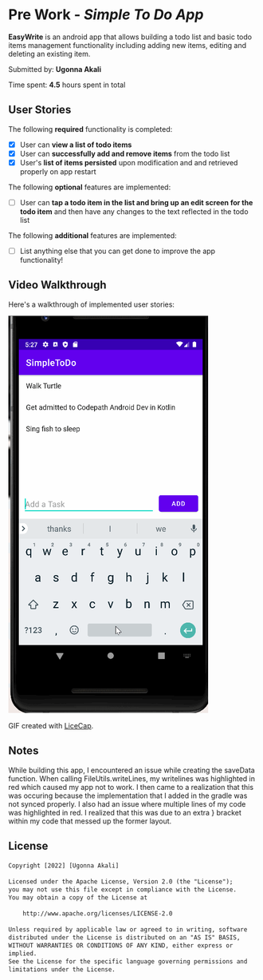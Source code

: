 # Pre Work - *Simple To Do App*

**EasyWrite** is an android app that allows building a todo list and basic todo items management functionality including adding new items, editing and deleting an existing item.

Submitted by: **Ugonna Akali**

Time spent: **4.5** hours spent in total

## User Stories

The following **required** functionality is completed:

* [x] User can **view a list of todo items**
* [x] User can **successfully add and remove items** from the todo list
* [x] User's **list of items persisted** upon modification and and retrieved properly on app restart

The following **optional** features are implemented:

* [ ] User can **tap a todo item in the list and bring up an edit screen for the todo item** and then have any changes to the text reflected in the todo list

The following **additional** features are implemented:

* [ ] List anything else that you can get done to improve the app functionality!

## Video Walkthrough

Here's a walkthrough of implemented user stories:

<img src='https://github.com/Infinity-108/SimpleToDo/blob/master/SimpleTodo_3.gif' title='Video Walkthrough' width='' alt='Video Walkthrough' />

GIF created with [LiceCap](http://www.cockos.com/licecap/).

## Notes

While building this app, I encountered an issue while creating the saveData function. When calling FileUtils.writeLines, my writelines 
was highlighted in red which caused my app not to work. I then came to a realization that this was occuring because the implementation that 
I added in the gradle was not synced properly.
I also had an issue where multiple lines of my code was highlighted in red. I realized that this was due to an extra } bracket within my code that messed up
the former layout.

## License

    Copyright [2022] [Ugonna Akali]

    Licensed under the Apache License, Version 2.0 (the "License");
    you may not use this file except in compliance with the License.
    You may obtain a copy of the License at

        http://www.apache.org/licenses/LICENSE-2.0

    Unless required by applicable law or agreed to in writing, software
    distributed under the License is distributed on an "AS IS" BASIS,
    WITHOUT WARRANTIES OR CONDITIONS OF ANY KIND, either express or implied.
    See the License for the specific language governing permissions and
    limitations under the License.
